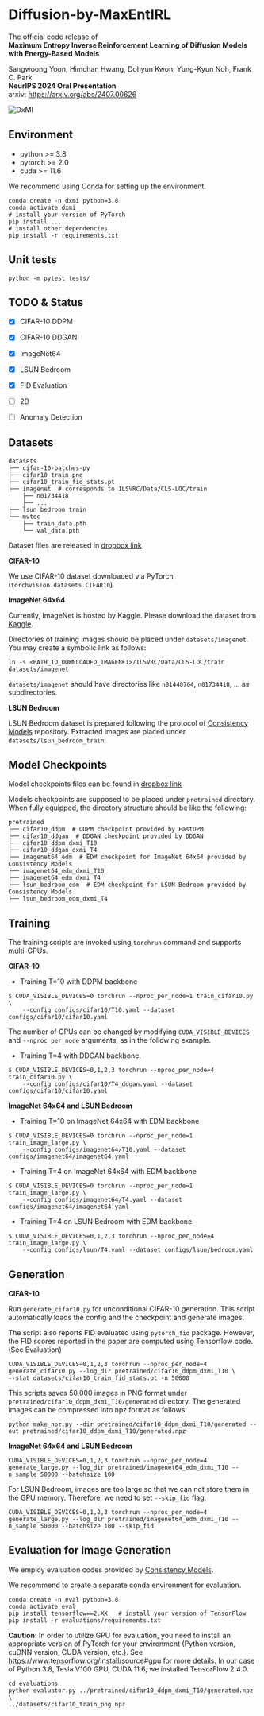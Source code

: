 # Diffusion-by-MaxEntIRL

The official code release of  
**Maximum Entropy Inverse Reinforcement Learning of Diffusion Models with Energy-Based Models**

Sangwoong Yoon, Himchan Hwang, Dohyun Kwon, Yung-Kyun Noh, Frank C. Park   
**NeurIPS 2024 Oral Presentation**  
arxiv: https://arxiv.org/abs/2407.00626

![DxMI](figure/DxMI_figure_crop.jpg)

## Environment

* python >= 3.8
* pytorch >= 2.0
* cuda >= 11.6

We recommend using Conda for setting up the environment.

```
conda create -n dxmi python=3.8
conda activate dxmi
# install your version of PyTorch
pip install ...
# install other dependencies
pip install -r requirements.txt
```


## Unit tests

```
python -m pytest tests/
```

## TODO & Status

- [x] CIFAR-10 DDPM 
- [x] CIFAR-10 DDGAN
- [x] ImageNet64
- [x] LSUN Bedroom
- [x] FID Evaluation
- [ ] 2D  
- [ ] Anomaly Detection


## Datasets

```
datasets
├── cifar-10-batches-py
├── cifar10_train_png
├── cifar10_train_fid_stats.pt
├── imagenet  # corresponds to ILSVRC/Data/CLS-LOC/train
    ├── n01734418
    ├── ...
├── lsun_bedroom_train
└── mvtec
    ├── train_data.pth
    └── val_data.pth
```

Dataset files are released in [dropbox link](https://www.dropbox.com/scl/fo/kk65utuwwirobbltha4oq/AFYUYYhqNZBq8FIr0VX8uPY?rlkey=vh90rf1o6vhsxmywbktsea3sf&dl=0)

**CIFAR-10**

We use CIFAR-10 dataset downloaded via PyTorch (`torchvision.datasets.CIFAR10`).

**ImageNet 64x64**

Currently, ImageNet is hosted by Kaggle. 
Please download the dataset from [Kaggle](https://www.kaggle.com/c/imagenet-object-localization-challenge/data).  

Directories of training images should be placed under `datasets/imagenet`. You may create a symbolic link as follows:

```
ln -s <PATH_TO_DOWNLOADED_IMAGENET>/ILSVRC/Data/CLS-LOC/train datasets/imagenet
```

`datasets/imagenet` should have directories like `n01440764`, `n01734418`, ... as subdirectories.

**LSUN Bedroom**

LSUN Bedroom dataset is prepared following the protocol of [Consistency Models](https://github.com/openai/consistency_models/tree/main/datasets) repository. Extracted images are placed under `datasets/lsun_bedroom_train`.

## Model Checkpoints

Model checkpoints files can be found in [dropbox link](https://www.dropbox.com/scl/fo/ax2xaua6xpuvtfprwu1z8/AG9X-AJi7Fg9U17Ua16tq70?rlkey=5xhjrroyndjqm7ox2kd8fod37&dl=0)

Models checkpoints are supposed to be placed under `pretrained` directory. When fully equipped, the directory structure should be like the following:

```
pretrained
├── cifar10_ddpm  # DDPM checkpoint provided by FastDPM
├── cifar10_ddgan  # DDGAN checkpoint provided by DDGAN
├── cifar10_ddpm_dxmi_T10
├── cifar10_ddgan_dxmi_T4
├── imagenet64_edm  # EDM checkpoint for ImageNet 64x64 provided by Consistency Models
├── imagenet64_edm_dxmi_T10
├── imagenet64_edm_dxmi_T4
├── lsun_bedroom_edm  # EDM checkpoint for LSUN Bedroom provided by Consistency Models
├── lsun_bedroom_edm_dxmi_T4
```

## Training

The training scripts are invoked using `torchrun` command and supports multi-GPUs.

**CIFAR-10** 

* Training T=10 with DDPM backbone
```
$ CUDA_VISIBLE_DEVICES=0 torchrun --nproc_per_node=1 train_cifar10.py \
    --config configs/cifar10/T10.yaml --dataset configs/cifar10/cifar10.yaml
```
The number of GPUs can be changed by modifying `CUDA_VISIBLE_DEVICES` and `--nproc_per_node` arguments, as in the following example.

* Training T=4 with DDGAN backbone. 
```
$ CUDA_VISIBLE_DEVICES=0,1,2,3 torchrun --nproc_per_node=4 train_cifar10.py \
    --config configs/cifar10/T4_ddgan.yaml --dataset configs/cifar10/cifar10.yaml
```


**ImageNet 64x64 and LSUN Bedroom**

* Training T=10 on ImageNet 64x64 with EDM backbone
```
$ CUDA_VISIBLE_DEVICES=0 torchrun --nproc_per_node=1 train_image_large.py \
    --config configs/imagenet64/T10.yaml --dataset configs/imagenet64/imagenet64.yaml
```

* Training T=4 on ImageNet 64x64 with EDM backbone
```
$ CUDA_VISIBLE_DEVICES=0 torchrun --nproc_per_node=1 train_image_large.py \
    --config configs/imagenet64/T4.yaml --dataset configs/imagenet64/imagenet64.yaml
```

* Training T=4 on LSUN Bedroom with EDM backbone
```
$ CUDA_VISIBLE_DEVICES=0,1,2,3 torchrun --nproc_per_node=4 train_image_large.py \
    --config configs/lsun/T4.yaml --dataset configs/lsun/bedroom.yaml
```

## Generation

**CIFAR-10**

Run `generate_cifar10.py` for unconditional CIFAR-10 generation. This script automatically loads the config and the checkpoint and generate images. 

The script also reports FID evaluated using `pytorch_fid` package. However, the FID scores reported in the paper are computed using Tensorflow code. (See Evaluation)

```
CUDA_VISIBLE_DEVICES=0,1,2,3 torchrun --nproc_per_node=4 generate_cifar10.py --log_dir pretrained/cifar10_ddpm_dxmi_T10 \
--stat datasets/cifar10_train_fid_stats.pt -n 50000
```

This scripts saves 50,000 images in PNG format under `pretrained/cifar10_ddpm_dxmi_T10/generated` directory. The generated images can be compressed into npz format as follows:

```
python make_npz.py --dir pretrained/cifar10_ddpm_dxmi_T10/generated --out pretrained/cifar10_ddpm_dxmi_T10/generated.npz
```

**ImageNet 64x64 and LSUN Bedroom**

```
CUDA_VISIBLE_DEVICES=0,1,2,3 torchrun --nproc_per_node=4 generate_large.py --log_dir pretrained/imagenet64_edm_dxmi_T10 --n_sample 50000 --batchsize 100
```

For LSUN Bedroom, images are too large so that we can not store them in the GPU memory. Therefore, we need to set `--skip_fid` flag.

```
CUDA_VISIBLE_DEVICES=0,1,2,3 torchrun --nproc_per_node=4 generate_large.py --log_dir pretrained/imagenet64_edm_dxmi_T10 --n_sample 50000 --batchsize 100 --skip_fid
```

## Evaluation for Image Generation

We employ evaluation codes provided by [Consistency Models](https://github.com/openai/consistency_models/tree/main/evaluations).

We recommend to create a separate conda environment for evaluation.

```
conda create -n eval python=3.8
conda activate eval
pip install tensorflow==2.XX   # install your version of TensorFlow
pip install -r evaluations/requirements.txt
```

**Caution**: In order to utilize GPU for evaluation, you need to install an appropriate version of PyTorch for your environment (Python version, cuDNN version, CUDA version, etc.). See https://www.tensorflow.org/install/source#gpu for more details. In our case of Python 3.8, Tesla V100 GPU, CUDA 11.6, we installed TensorFlow 2.4.0.


```
cd evaluations
python evaluator.py ../pretrained/cifar10_ddpm_dxmi_T10/generated.npz \
../datasets/cifar10_train_png.npz
```

